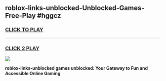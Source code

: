 
## roblox-links-unblocked-Unblocked-Games-Free-Play #hggcz
<h3>
<a href="https://us.freeplayer.one?title=roblox-links-unblocked&ref=9M">CLICK TO PLAY</a></h3>
<hr>

<h3>
<a href="https://us.freeplayer.one?title=roblox-links-unblocked&ref=9M">CLICK 2 PLAY</a>
  
</h3>

<a href="https://us.freeplayer.one?title=roblox-links-unblocked&ref=9M"><img src="https://clearcache.store/games.png"></a>


**roblox-links-unblocked games unblocked: Your Gateway to Fun and Accessible Online Gaming**

